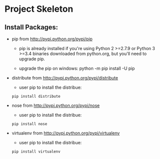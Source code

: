 # Project Skeleton

## Install Packages:

- pip from http://pypi.python.org/pypi/pip

	- pip is already installed if you're using Python 2 >=2.7.9 or Python 3 >=3.4 binaries downloaded from python.org, but you'll need to upgrade pip.

	- upgrade the pip on windows:
		python -m pip install -U pip
		
- distribute from http://pypi.python.org/pypi/distribute

 	- user pip to install the distribue:
	
	```
	pip install distribute
	```

	
- nose from http://pypi.python.org/pypi/nose

	- user pip to install the distribue:
	
	```
	pip install nose
	```

- virtualenv from http://pypi.python.org/pypi/virtualenv

	- user pip to install the distribue:
	
	```
	pip install virtualenv
	```
